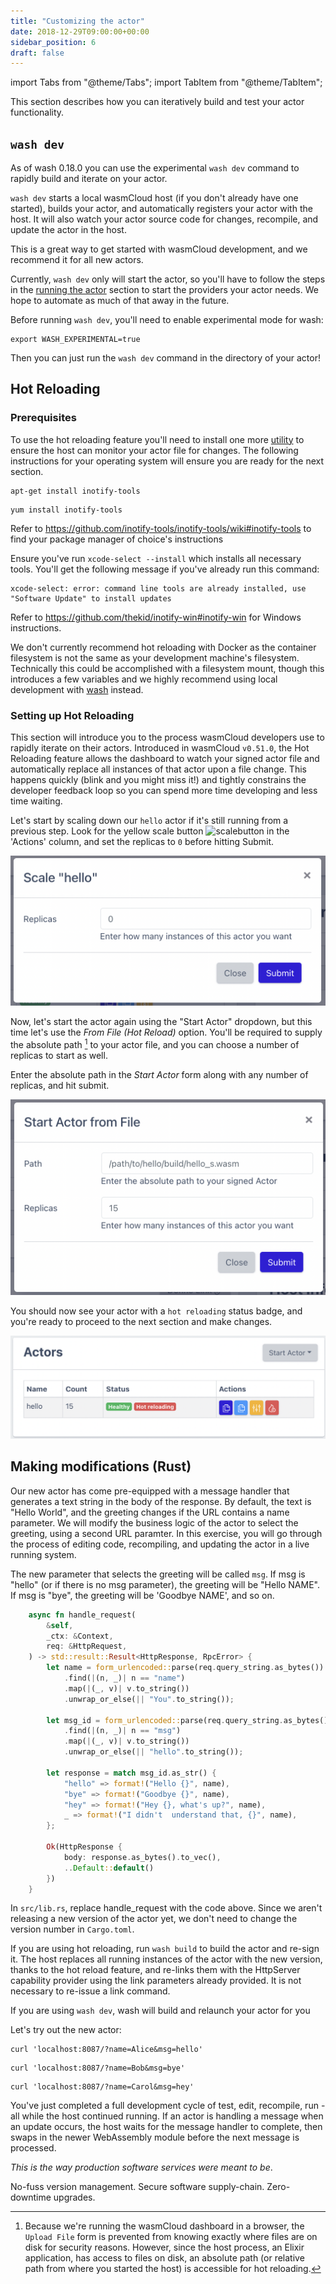 ```yaml
---
title: "Customizing the actor"
date: 2018-12-29T09:00:00+00:00
sidebar_position: 6
draft: false
---
```


import Tabs from "@theme/Tabs";
import TabItem from "@theme/TabItem";

This section describes how you can iteratively build and test your actor functionality.

## `wash dev`

As of wash 0.18.0 you can use the experimental `wash dev` command to rapidly build and iterate on
your actor.

`wash dev` starts a local wasmCloud host (if you don't already have one started), builds your actor,
and automatically registers your actor with the host. It will also watch your actor source code for
changes, recompile, and update the actor in the host. 

This is a great way to get started with wasmCloud development, and we recommend it for all new
actors.

Currently, `wash dev` only will start the actor, so you'll have to follow the steps in the [running
the actor](./run) section to start the providers your actor needs. We hope to automate as much of
that away in the future.

Before running `wash dev`, you'll need to enable experimental mode for wash:

```shell
export WASH_EXPERIMENTAL=true
```

Then you can just run the `wash dev` command in the directory of your actor!

## Hot Reloading

### Prerequisites

To use the hot reloading feature you'll need to install one more [utility](https://github.com/falood/file_system#system-support) to ensure the host can monitor your actor file for changes. The following instructions for your operating system will ensure you are ready for the next section.

<Tabs>
  <TabItem value="ubuntudebian" label="Ubuntu/Debian" default>

```shell
apt-get install inotify-tools
```

  </TabItem>
  <TabItem value="fedora" label="Fedora" default>

```shell
yum install inotify-tools
```

  </TabItem>
  <TabItem value="other" label="Other Linux" default>

Refer to https://github.com/inotify-tools/inotify-tools/wiki#inotify-tools to find your package manager of choice's instructions

  </TabItem>
  <TabItem value="macos" label="Macos" default>

Ensure you've run `xcode-select --install` which installs all necessary tools. You'll get the following message if you've already run this command:

```
xcode-select: error: command line tools are already installed, use "Software Update" to install updates
```

  </TabItem>
  <TabItem value="windows" label="Windows" default>

Refer to https://github.com/thekid/inotify-win#inotify-win for Windows instructions.

  </TabItem>
  <TabItem value="docker" label="Docker" default>

We don't currently recommend hot reloading with Docker as the container filesystem is not the same as your development machine's filesystem. Technically this could be accomplished with a filesystem mount, though this introduces a few variables and we highly recommend using local development with [wash](/docs/installation.mdx) instead.

  </TabItem>
</Tabs>

### Setting up Hot Reloading

This section will introduce you to the process wasmCloud developers use to rapidly iterate on their actors. Introduced in wasmCloud `v0.51.0`, the Hot Reloading feature allows the dashboard to watch your signed actor file and automatically replace all instances of that actor upon a file change. This happens quickly (blink and you might miss it!) and tightly constrains the developer feedback loop so you can spend more time developing and less time waiting.

Let's start by scaling down our `hello` actor if it's still running from a previous step. Look for the yellow scale button <img src="../scalebutton.png" alt="scalebutton" width="30px"/> in the 'Actions' column, and set the replicas to `0` before hitting Submit.

![scaledown](./scaledown.png)

Now, let's start the actor again using the "Start Actor" dropdown, but this time let's use the _From File (Hot Reload)_ option. You'll be required to supply the absolute path [^1] to your actor file, and you can choose a number of replicas to start as well.

Enter the absolute path in the _Start Actor_ form along with any number of replicas, and hit submit.

![starthotreload](./starthotreload.png)

You should now see your actor with a `hot reloading` status badge, and you're ready to proceed to the next section and make changes.

![hotreloading](./hotreloading.png)

## Making modifications (Rust)

Our new actor has come pre-equipped with a message handler that generates a text string in the body of the response. By default, the text is "Hello World", and the greeting changes if the URL contains a name parameter. We will modify the business logic of the actor to select the greeting, using a second URL paramter. In this exercise, you will go through the process of editing code, recompiling, and updating the actor in a live running system.

The new parameter that selects the greeting will be called `msg`. If msg is "hello" (or if there is no msg parameter), the greeting will be "Hello NAME". If msg is "bye", the greeting will be 'Goodbye NAME', and so on.

```rust
    async fn handle_request(
        &self,
        _ctx: &Context,
        req: &HttpRequest,
    ) -> std::result::Result<HttpResponse, RpcError> {
        let name = form_urlencoded::parse(req.query_string.as_bytes())
            .find(|(n, _)| n == "name")
            .map(|(_, v)| v.to_string())
            .unwrap_or_else(|| "You".to_string());

        let msg_id = form_urlencoded::parse(req.query_string.as_bytes())
            .find(|(n, _)| n == "msg")
            .map(|(_, v)| v.to_string())
            .unwrap_or_else(|| "hello".to_string());

        let response = match msg_id.as_str() {
            "hello" => format!("Hello {}", name),
            "bye" => format!("Goodbye {}", name),
            "hey" => format!("Hey {}, what's up?", name),
            _ => format!("I didn't  understand that, {}", name),
        };

        Ok(HttpResponse {
            body: response.as_bytes().to_vec(),
            ..Default::default()
        })
    }
```

In `src/lib.rs`, replace handle_request with the code above. Since we aren't releasing a new version of the actor yet, we don't need to change the version number in `Cargo.toml`.

If you are using hot reloading, run `wash build` to build the actor and re-sign it. The host replaces all running instances of the actor with the new version, thanks to the hot reload feature, and re-links them with the HttpServer capability provider using the link parameters already provided. It is not necessary to re-issue a link command.

If you are using `wash dev`, wash will build and relaunch your actor for you

Let's try out the new actor:

```shell
curl 'localhost:8087/?name=Alice&msg=hello'
```

```shell
curl 'localhost:8087/?name=Bob&msg=bye'
```

```shell
curl 'localhost:8087/?name=Carol&msg=hey'
```

You've just completed a full development cycle of test, edit, recompile, run - all while the host continued running. If an actor is handling a message when an update occurs, the host waits for the message handler to complete, then swaps in the newer WebAssembly module before the next message is processed.

_This is the way production software services were meant to be_.

No-fuss version management. Secure software supply-chain.
Zero-downtime upgrades.

[^1]: Because we're running the wasmCloud dashboard in a browser, the `Upload File` form is prevented from knowing exactly where files are on disk for security reasons. However, since the host process, an Elixir application, has access to files on disk, an absolute path (or relative path from where you started the host) is accessible for hot reloading.
